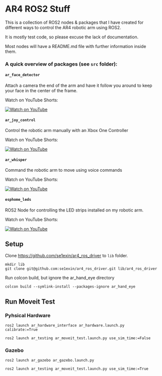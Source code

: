 # AR4 ROS2 Stuff

This is a collection of ROS2 nodes & packages that I have created for different ways to control the AR4 robotic arm using ROS2.

It is mostly test code, so please excuse the lack of documentation.

Most nodes will have a README.md file with further information inside them.

### A quick overview of packages (see `src` folder):
#### `ar_face_detector`
Attach a camera the end of the arm and have it follow you around to keep your face in the center of the frame.

Watch on YouTube Shorts:

[![Watch on YouTube](https://img.youtube.com/vi/lzvzFQv-Cx0/0.jpg)](https://www.youtube.com/shorts/lzvzFQv-Cx0)


#### `ar_joy_control`
Control the robotic arm manually with an Xbox One Controller

Watch on YouTube Shorts:

[![Watch on YouTube](https://img.youtube.com/vi/easpZBXLTY4/0.jpg)](https://youtube.com/shorts/easpZBXLTY4)

#### `ar_whisper`
Command the robotic arm to move using voice commands

Watch on YouTube Shorts:

[![Watch on YouTube](https://img.youtube.com/vi/6ZTR-59qkAY/0.jpg)](https://youtube.com/shorts/6ZTR-59qkAY)

#### `esphome_leds`
ROS2 Node for controlling the LED strips installed on my robotic arm.

Watch on YouTube Shorts:

[![Watch on YouTube](https://img.youtube.com/vi/19Ep5-LoDiw/0.jpg)](https://youtube.com/shorts/19Ep5-LoDiw)

## Setup
Clone https://github.com/se1exin/ar4_ros_driver to `lib` folder.

```
mkdir lib
git clone git@github.com:se1exin/ar4_ros_driver.git lib/ar4_ros_driver
```

Run colcon build, but ignore the ar_hand_eye directory
```
colcon build --symlink-install --packages-ignore ar_hand_eye
```

## Run Moveit Test
### Pyhsical Hardware
```
ros2 launch ar_hardware_interface ar_hardware.launch.py calibrate:=True

ros2 launch ar_testing ar_moveit_test.launch.py use_sim_time:=False
```

### Gazebo
```
ros2 launch ar_gazebo ar_gazebo.launch.py

ros2 launch ar_testing ar_moveit_test.launch.py use_sim_time:=True
```